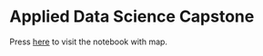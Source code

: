 # Applied Data Science Capstone
Press [here](https://nbviewer.jupyter.org/github/Lincoln325/Coursera/blob/master/Applied%20Data%20Science%20Capstone.ipynb) to visit the notebook with map.

